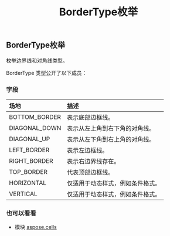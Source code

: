 ﻿---
title: BorderType枚举
second_title: Aspose.Cells for Python via .NET API 参考资料
description:
type: docs
weight: 1790
url: /zh/python-net/aspose.cells/bordertype/
is_root: false
---
##  BorderType枚举
枚举边界线和对角线类型。



BorderType 类型公开了以下成员：

### 字段
|场地|描述|
| :- | :- |
| BOTTOM_BORDER |表示底部边框线。|
| DIAGONAL_DOWN |表示从左上角到右下角的对角线。|
| DIAGONAL_UP |表示从左下角到右上角的对角线。|
| LEFT_BORDER |表示左边框线。|
| RIGHT_BORDER |表示右边界线存在。|
| TOP_BORDER |代表顶部边框线。|
| HORIZONTAL |仅适用于动态样式，例如条件格式。|
| VERTICAL |仅适用于动态样式，例如条件格式。|



### 也可以看看
* 模块 [aspose.cells](..)
